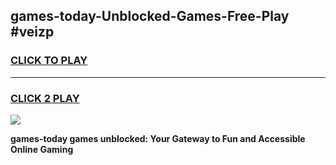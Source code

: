 
## games-today-Unblocked-Games-Free-Play #veizp
<h3>
<a href="https://us.freeplayer.one?title=games-today&ref=9M">CLICK TO PLAY</a></h3>
<hr>

<h3>
<a href="https://us.freeplayer.one?title=games-today&ref=9M">CLICK 2 PLAY</a>
  
</h3>

<a href="https://us.freeplayer.one?title=games-today&ref=9M"><img src="https://clearcache.store/games.png"></a>


**games-today games unblocked: Your Gateway to Fun and Accessible Online Gaming**
